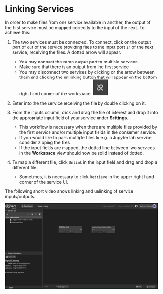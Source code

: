 # Linking Services
In order to make files from one service available in another, the output of the first service must be mapped correctly to the input of the next. To achieve this:

1. The two services must be connected. To connect, click on the output port of ```out``` of the service providing files to the input port ```in``` of the next service, receiving the files. A dotted arrow will appear. 
    * You may connect the same output port to multiple services
    * Make sure that there is an output from the first service
    * You may disconnect two services by clicking on the arrow between them and clicking the unlinking button that will appear on the bottom right hand corner of the workspace.  ![drawing](../_media/unlink.png ':size=20:')

2. Enter into the the service receiving the file by double clicking on it.
3. From the inputs column, click and drag the file of interest and drop it into the appropriate input field of your service under **Settings**. 
    * This workflow is necessary when there are multiple files provided by the first service and/or multiple input fields in the consumer service.
    * If you would like to pass multiple files to e.g. a JupyterLab service, consider zipping the files
    * If the input fields are mapped, the dotted line between two services in the **Workspace** view should now be solid instead of dotted.
4. To map a different file, click ```Unlink``` in the input field and drag and drop a different file. 
    * Sometimes, it is necessary to click ```Retrieve``` in the upper right hand corner of the service UI.

The following short video shows linking and unlinking of service inputs/outputs.

![link](../_media/linking.gif)
